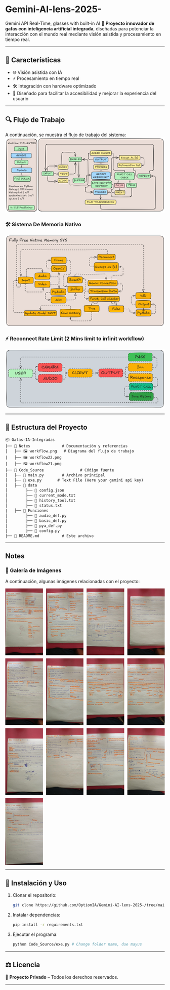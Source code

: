 # Gemini-AI-lens-2025-
Gemini API Real-Time, glasses with built-in AI
🚀 **Proyecto innovador de gafas con inteligencia artificial integrada**, diseñadas para potenciar la interacción con el mundo real mediante visión asistida y procesamiento en tiempo real.

---

## 📌 Características
- 🌐 Visión asistida con IA
- ⚡ Procesamiento en tiempo real
- 🛠️ Integración con hardware optimizado
- 🎯 Diseñado para facilitar la accesibilidad y mejorar la experiencia del usuario

---

## 🔍 Flujo de Trabajo
A continuación, se muestra el flujo de trabajo del sistema:  
![Workflow](Notes/workflow.png)
### 🛠️ Sistema De Memoria Nativo
![Memoru](Notes/workflow22.png)
### ⚡ Reconnect Rate Limit (2 Mins limit to infinit workflow)
![reconnecy](Notes/workflow21.png)

---

## 📂 Estructura del Proyecto
```
📦 Gafas-IA-Integradas
├── 📁 Notes              # Documentación y referencias
│   ├── 🖼️ workflow.png   # Diagrama del flujo de trabajo
|   ├── 🖼️ workflow22.png
|   ├── 🖼️ workflow21.png
├── 📂 Code_Source                # Código fuente
│   ├── 📜 main.py        # Archivo principal
│   ├── 📜 exe.py       # Text File (Here your gemini api key)
|   ├── 📂 data
│        ├── 📜 config.json
│        ├── 📜 current_mode.txt
│        ├── 📜 history_tool.txt
│        ├── 📜 status.txt
|   ├── 📂 Funciones
│        ├── 📜 audio_def.py
│        ├── 📜 basic_def.py
│        ├── 📜 pya_def.py
│        ├── 📜 config.py
├── 📄 README.md          # Este archivo
```
---
## Notes
### 📸 Galería de Imágenes

A continuación, algunas imágenes relacionadas con el proyecto:

<div style="display: grid; grid-template-columns: repeat(4, 1fr); gap: 10px;">
  <img src="Notes/paper (1).jpeg" width="200">
  <img src="Notes/paper (2).jpeg" width="200">
  <img src="Notes/paper (3).jpeg" width="200">
  <img src="Notes/paper (4).jpeg" width="200">
  <img src="Notes/paper (5).jpeg" width="200">
  <img src="Notes/paper (6).jpeg" width="200">
  <img src="Notes/paper (7).jpeg" width="200">
  <img src="Notes/paper (8).jpeg" width="200">
  <img src="Notes/paper (9).jpeg" width="200">
  <img src="Notes/paper (10).jpeg" width="200">
  <img src="Notes/paper (11).jpeg" width="200">
  <img src="Notes/paper (12).jpeg" width="200">
  <img src="Notes/paper (13).jpeg" width="200">
</div>

---

## 🚀 Instalación y Uso
1. Clonar el repositorio:
   ```bash
   git clone https://github.com/OptionIA/Gemini-AI-lens-2025-/tree/main
   ```
2. Instalar dependencias:
   ```bash
   pip install -r requirements.txt
   ```
3. Ejecutar el programa:
   ```bash
   python Code_Source/exe.py # Change folder name, due mayus
   ```

---

## ⚖️ Licencia
🚫 **Proyecto Privado** – Todos los derechos reservados.

---
